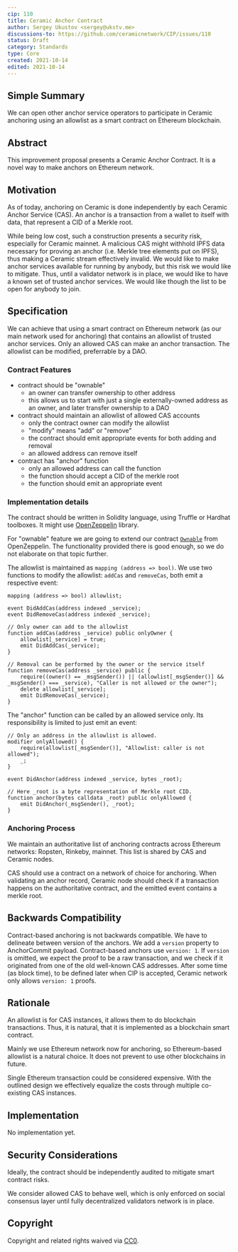 ```yaml
---
cip: 110
title: Ceramic Anchor Contract
author: Sergey Ukustov <sergey@ukstv.me>
discussions-to: https://github.com/ceramicnetwork/CIP/issues/110
status: Draft
category: Standards
type: Core
created: 2021-10-14
edited: 2021-10-14
---
```


## Simple Summary

We can open other anchor service operators to participate in Ceramic anchoring using an allowlist as a smart contract on Ethereum blockchain.

## Abstract

This improvement proposal presents a Ceramic Anchor Contract. It is a novel way to make anchors on Ethereum network.

## Motivation

As of today, anchoring on Ceramic is done independently by each Ceramic Anchor Service (CAS). An anchor is a transaction from a wallet to itself with data, that represent a CID of a Merkle root.

While being low cost, such a construction presents a security risk, especially for Ceramic mainnet. A malicious CAS might withhold IPFS data necessary for proving an anchor (i.e. Merkle tree elements put on IPFS), thus making a Ceramic stream effectively invalid. We would like to make anchor services available for running by anybody, but this risk we would like to mitigate. Thus, until a validator network is in place, we would like to have a known set of trusted anchor services. We would like though the list to be open for anybody to join.

## Specification

We can achieve that using a smart contract on Ethereum network (as our main network used for anchoring) that contains an allowlist of trusted anchor services. Only an allowed CAS can make an anchor transaction. The allowlist can be modified, preferrable by a DAO.

### Contract Features

- contract should be "ownable"
    - an owner can transfer ownership to other address
    - this allows us to start with just a single externally-owned address as an owner, and later transfer ownership to a DAO
- contract should maintain an allowlist of allowed CAS accounts
    - only the contract owner can modify the allowlist
    - "modify" means "add" or "remove"
    - the contract should emit appropriate events for both adding and removal
    - an allowed address can remove itself
- contract has "anchor" function
    - only an allowed address can call the function
    - the function should accept a CID of the merkle root
    - the function should emit an appropriate event

### Implementation details

The contract should be written in Solidity language, using Truffle or Hardhat toolboxes. It might use [OpenZeppelin](https://github.com/OpenZeppelin/openzeppelin-contracts) library.

For "ownable" feature we are going to extend our contract [`Ownable`](https://github.com/OpenZeppelin/openzeppelin-contracts/blob/master/contracts/access/Ownable.sol) from OpenZeppelin. The functionality provided there is good enough, so we do not elaborate on that topic further.

The allowlist is maintained as `mapping (address => bool)`. We use two functions to modify the allowlist: `addCas` and `removeCas`, both emit a respective event:


```solidity=
mapping (address => bool) allowlist;

event DidAddCas(address indexed _service);
event DidRemoveCas(address indexed _service);

// Only owner can add to the allowlist
function addCas(address _service) public onlyOwner {
    allowlist[_service] = true;
    emit DidAddCas(_service);
}
    
// Removal can be performed by the owner or the service itself
function removeCas(address _service) public {
    require((owner() == _msgSender()) || (allowlist[_msgSender()] && _msgSender() === _service), "Caller is not allowed or the owner");
    delete allowlist[_service];
    emit DidRemoveCas(_service);
}
```

The "anchor" function can be called by an allowed service only. Its responsibility is limited to just emit an event:

```solidity=
// Only an address in the allowlist is allowed.
modifier onlyAllowed() {
    require(allowlist[_msgSender()], "Allowlist: caller is not allowed");
    _;
}

event DidAnchor(address indexed _service, bytes _root);

// Here _root is a byte representation of Merkle root CID.
function anchor(bytes calldata _root) public onlyAllowed {
    emit DidAnchor(_msgSender(), _root);
}
```

### Anchoring Process

We maintain an authoritative list of anchoring contracts across Ethereum networks: Ropsten, Rinkeby, mainnet. This list is shared by CAS and Ceramic nodes.

CAS should use a contract on a network of choice for anchoring. When validating an anchor record, Ceramic node should check if a transaction happens on the authoritative contract, and the emitted event contains a merkle root.

## Backwards Compatibility

Contract-based anchoring is not backwards compatible. We have to delineate between version of the anchors. We add a `version` property to AnchorCommit payload. Contract-based anchors use `version: 1`. If `version` is omitted, we expect the proof to be a raw transaction, and we check if it originated from one of the old well-known CAS addresses. After some time (as block time), to be defined later when CIP is accepted, Ceramic network only allows `version: 1` proofs.

## Rationale

An allowlist is for CAS instances, it allows them to do blockchain transactions. Thus, it is natural, that it is implemented as a blockchain smart contract.

Mainly we use Ethereum network now for anchoring, so Ethereum-based allowlist is a natural choice. It does not prevent to use other blockchains in future.

Single Ethereum transaction could be considered expensive. With the outlined design we effectively equalize the costs through multiple co-existing CAS instances.

## Implementation

No implementation yet.

## Security Considerations

Ideally, the contract should be independently audited to mitigate smart contract risks.

We consider allowed CAS to behave well, which is only enforced on social consensus layer until fully decentralized validators network is in place.


## Copyright

Copyright and related rights waived via [CC0](https://creativecommons.org/publicdomain/zero/1.0/).
